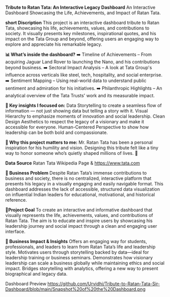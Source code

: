 **Tribute to Ratan Tata: An Interactive Legacy Dashboard**
An Interactive Dashboard Showcasing the Life, Achievements, and Impact of Ratan Tata.

**short Discription**
This project is an interactive dashboard tribute to Ratan Tata, showcasing his life, achievements, values, and contributions to society. It visually presents key milestones, inspirational quotes, and his impact on the Tata Group and beyond, offering users an engaging way to explore and appreciate his remarkable legacy.

**📊 What’s inside the dashboard?**
➡️ Timeline of Achievements – From acquiring Jaguar Land Rover to launching the Nano, and his contributions beyond business.
 ➡️ Sectoral Impact Analysis – A look at Tata Group's influence across verticals like steel, tech, hospitality, and social enterprise.
 ➡️ Sentiment Mapping – Using real-world data to understand public sentiment and admiration for his initiatives.
 ➡️ Philanthropic Highlights – An analytical overview of the Tata Trusts' work and its measurable impact.

**🔑 Key insights I focused on:**
Data Storytelling to create a seamless flow of information — not just showing data but telling a story with it.
Visual Hierarchy to emphasize moments of innovation and social leadership.
Clean Design Aesthetics to respect the legacy of a visionary and make it accessible for everyone.
Human-Centered Perspective to show how leadership can be both bold and compassionate.

**💬 Why this project matters to me:**
 Mr. Ratan Tata has been a personal inspiration for his humility and vision. Designing this tribute felt like a tiny way to honor someone who’s quietly shaped millions of lives. 🌟
 
**Data Source**
Ratan Tata Wikipedia Page & https://www.tata.com

**🔹 Business Problem**
Despite Ratan Tata’s immense contributions to business and society, there is no centralized, interactive platform that presents his legacy in a visually engaging and easily navigable format. This dashboard addresses the lack of accessible, structured data visualization on influential Indian leaders for educational, motivational, and historical reference.

**🔹Project Goal**
To create an interactive and informative dashboard that visually represents the life, achievements, values, and contributions of Ratan Tata. The aim is to educate and inspire users by showcasing his leadership journey and social impact through a clean and engaging user interface.

**🔹 Business Impact & Insights**
 Offers an engaging way for students, professionals, and leaders to learn from Ratan Tata’s life and leadership style.
 Motivates users through storytelling backed by data—ideal for leadership training or business seminars.
 Demonstrates how visionary leadership can scale a business globally while maintaining ethics and social impact.
 Bridges storytelling with analytics, offering a new way to present biographical and legacy data.
 
Dashboard Preview
https://github.com/Urvidhi/Tribute-to-Ratan-Tata-Sir-Dashboard/blob/main/Snapshot%20of%20the%20Dashboard.png


